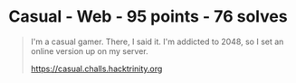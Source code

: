# Casual - Web - 95 points - 76 solves
> I'm a casual gamer. There, I said it. I'm addicted to 2048, so I set an online
> version up on my server.
> 
> https://casual.challs.hacktrinity.org
